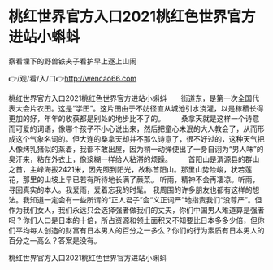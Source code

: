 # 桃红世界官方入口2021桃红色世界官方进站小蝌蚪
察看埋下的野兽铁夹子看护早上逐上山闹

👉/观/看/入/口👉http://wencao66.com

桃红世界官方入口2021桃红色世界官方进站小蝌蚪　　街道东，是第一次全国代表大会片农田。这是“学田”。这片田由于不妨径直从城池引水浇灌，以是稼穑长得更加的好，年年的收获都是别处的地步比不了的。
　　桑拿天就是这样一个诗意而可爱的词语，像哪个孩子不小心说出来，然后把童心未泯的大人教会了，从而形成这个气象名词的。但大连的桑拿天却并不那么诗意了，很不好过的，这种天气把人像烤乳猪似的蒸着，我都不敢出屋，因为稍一动弹便出了一身自诩为“男人味”的臭汗来，粘在外衣上，像浆糊一样给人粘滞的烦躁。
　　首阳山是渭源县的群山之首，主峰海拔2421米，因先照到阳光，故称首阳山。那里山势险峻，状若莲花，那里的山坡上早已若有所待地长满了蕨菜。
听雨，精神不会再凄凉。听雨，寻回真实的本人。我爱雨，爱着忘我的时髦。
我周围的许多朋友也都有这样的想法。我知道一定会有一些所谓的“正人君子”会“义正词严”地指责我们“没尊严”。但作为我们女人，我们永远只会选择强者做我们的丈夫，你们中国男人难道算是强者吗？你们人口是日本的十倍，所占资源和领土面积又不知要比日本多多少倍，但你们平均每人创造的财富有日本男人的百分之一多么？你们的行为素质有日本男人的百分之一高么？答案是没有。

桃红世界官方入口2021桃红色世界官方进站小蝌蚪
